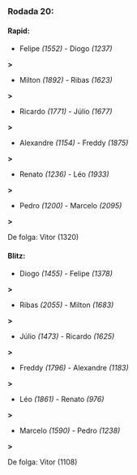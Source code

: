### Rodada 20:

#### Rapid:

* Felipe *(1552)*     -     Diogo *(1237)*

 **>** 
* Milton *(1892)*     -     Ribas *(1623)*

 **>** 
* Ricardo *(1771)*     -     Júlio *(1677)*

 **>** 
* Alexandre *(1154)*     -     Freddy *(1875)*

 **>** 
* Renato *(1236)*     -     Léo *(1933)*

 **>** 
* Pedro *(1200)*     -     Marcelo *(2095)*

 **>** 

De folga: Vitor (1320)

#### Blitz:

* Diogo *(1455)*     -     Felipe *(1378)*

 **>** 
* Ribas *(2055)*     -     Milton *(1683)*

 **>** 
* Júlio *(1473)*     -     Ricardo *(1625)*

 **>** 
* Freddy *(1796)*     -     Alexandre *(1183)*

 **>** 
* Léo *(1861)*     -     Renato *(976)*

 **>** 
* Marcelo *(1590)*     -     Pedro *(1238)*

 **>** 

De folga: Vitor (1108)

